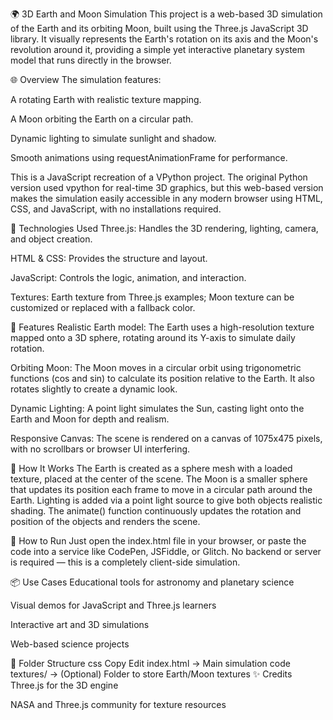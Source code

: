 🌍 3D Earth and Moon Simulation
This project is a web-based 3D simulation of the Earth and its orbiting Moon, built using the Three.js JavaScript 3D library. It visually represents the Earth's rotation on its axis and the Moon's revolution around it, providing a simple yet interactive planetary system model that runs directly in the browser.

🌐 Overview
The simulation features:

A rotating Earth with realistic texture mapping.

A Moon orbiting the Earth on a circular path.

Dynamic lighting to simulate sunlight and shadow.

Smooth animations using requestAnimationFrame for performance.

This is a JavaScript recreation of a VPython project. The original Python version used vpython for real-time 3D graphics, but this web-based version makes the simulation easily accessible in any modern browser using HTML, CSS, and JavaScript, with no installations required.

🧠 Technologies Used
Three.js: Handles the 3D rendering, lighting, camera, and object creation.

HTML & CSS: Provides the structure and layout.

JavaScript: Controls the logic, animation, and interaction.

Textures: Earth texture from Three.js examples; Moon texture can be customized or replaced with a fallback color.

🚀 Features
Realistic Earth model: The Earth uses a high-resolution texture mapped onto a 3D sphere, rotating around its Y-axis to simulate daily rotation.

Orbiting Moon: The Moon moves in a circular orbit using trigonometric functions (cos and sin) to calculate its position relative to the Earth. It also rotates slightly to create a dynamic look.

Dynamic Lighting: A point light simulates the Sun, casting light onto the Earth and Moon for depth and realism.

Responsive Canvas: The scene is rendered on a canvas of 1075x475 pixels, with no scrollbars or browser UI interfering.

🧪 How It Works
The Earth is created as a sphere mesh with a loaded texture, placed at the center of the scene. The Moon is a smaller sphere that updates its position each frame to move in a circular path around the Earth. Lighting is added via a point light source to give both objects realistic shading. The animate() function continuously updates the rotation and position of the objects and renders the scene.

🔧 How to Run
Just open the index.html file in your browser, or paste the code into a service like CodePen, JSFiddle, or Glitch. No backend or server is required — this is a completely client-side simulation.

📦 Use Cases
Educational tools for astronomy and planetary science

Visual demos for JavaScript and Three.js learners

Interactive art and 3D simulations

Web-based science projects

📁 Folder Structure
css
Copy
Edit
index.html  → Main simulation code
textures/   → (Optional) Folder to store Earth/Moon textures
✨ Credits
Three.js for the 3D engine

NASA and Three.js community for texture resources

